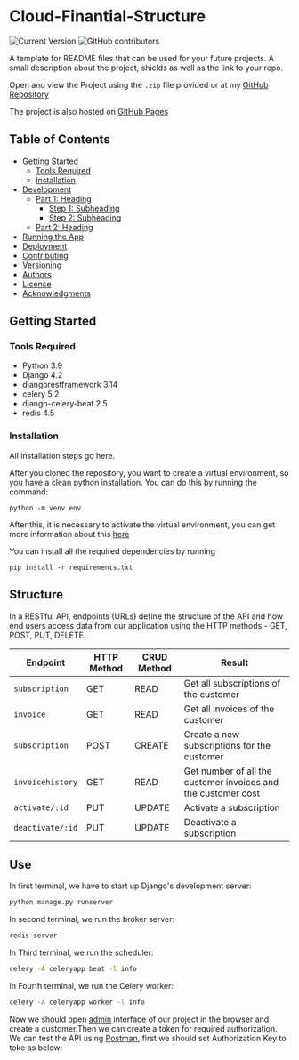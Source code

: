 # Cloud-Finantial-Structure

![Current Version](https://img.shields.io/badge/version-v0.1-blue)
![GitHub contributors](https://img.shields.io/github/contributors/madhur-taneja/README-Template)


A template for README files that can be used for your future projects. A small description about the project, shields as well as the link to your repo.

Open and view the Project using the `.zip` file provided or at my [GitHub Repository]

The project is also hosted on [GitHub Pages]

## Table of Contents
- [Getting Started](#getting-started)
	- [Tools Required](#tools-required)
	- [Installation](#installation)
- [Development](#development)
    - [Part 1: Heading](#part-1-heading)
	  - [Step 1: Subheading](#step-1-subheading)
	  - [Step 2: Subheading](#step-2-subheading)
	- [Part 2: Heading](#part-2-heading)
- [Running the App](#running-the-app)
- [Deployment](#deployment)
- [Contributing](#contributing)
- [Versioning](#versioning)
- [Authors](#authors)
- [License](#license)
- [Acknowledgments](#acknowledgments)

## Getting Started

### Tools Required

* Python 3.9
* Django 4.2
* djangorestframework 3.14
* celery 5.2
* django-celery-beat 2.5
* redis 4.5

### Installation

All installation steps go here.

After you cloned the repository, you want to create a virtual environment, so you have a clean python installation. You can do this by running the command:
```
python -m venv env
```

After this, it is necessary to activate the virtual environment, you can get more information about this [here](https://docs.python.org/3/tutorial/venv.html)

You can install all the required dependencies by running
```
pip install -r requirements.txt
```

## Structure
In a RESTful API, endpoints (URLs) define the structure of the API and how end users access data from our application using the HTTP methods - GET, POST, PUT, DELETE.

Endpoint |HTTP Method | CRUD Method | Result
-- | -- |-- |--
`subscription` | GET | READ | Get all subscriptions of the customer
`invoice` | GET | READ | Get all invoices of the customer
`subscription`| POST | CREATE | Create a new subscriptions for the customer
`invoicehistory` | GET | READ | Get number of all the customer invoices and the customer cost
`activate/:id` | PUT | UPDATE | Activate a subscription
`deactivate/:id` | PUT | UPDATE | Deactivate a subscription

## Use

In first terminal, we have to start up Django's development server:
```bash
python manage.py runserver
```
In second terminal, we run the broker server:
```bash
redis-server
```
In Third terminal, we run the scheduler:
```bash
celery -A celeryapp beat -l info
```
In Fourth terminal, we run the Celery worker:
```bash
celery -A celeryapp worker -l info
```

Now we should open [admin](http://127.0.0.1:8000/admin/) interface of our project in the browser and create a customer.Then we can create a token for required authorization.
We can test the API using [Postman](https://www.postman.com/), first we should set Authorization Key to toke as below:





[//]: # (HyperLinks)

[GitHub Repository]: https://github.com/madhur-taneja/README-Template
[GitHub Pages]: https://madhur-taneja.github.io/README-Template
[CONTRIBUTING.md]: https://github.com/madhur-taneja/README-template/blob/master/CONTRIBUTING.md
[tags]: https://github.com/madhur-taneja/README-template/tags

[GitHub]: https://github.com/mohsenkk
[LinkedIn]: https://www.linkedin.com/in/madhur-taneja/

[contributors]: https://github.com/madhur-taneja/README-template/contributors
[license]: https://github.com/madhur-taneja/README-template/blob/master/LICENSE.md
